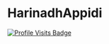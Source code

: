 # HarinadhAppidi
[![ Profile Visits Badge](https://badges.pufler.dev/visits/harinadh12/harinadh12)](https://badges.pufler.dev)
